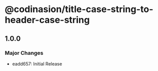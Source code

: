# @codinasion/title-case-string-to-header-case-string

## 1.0.0

### Major Changes

- eadd657: Initial Release
